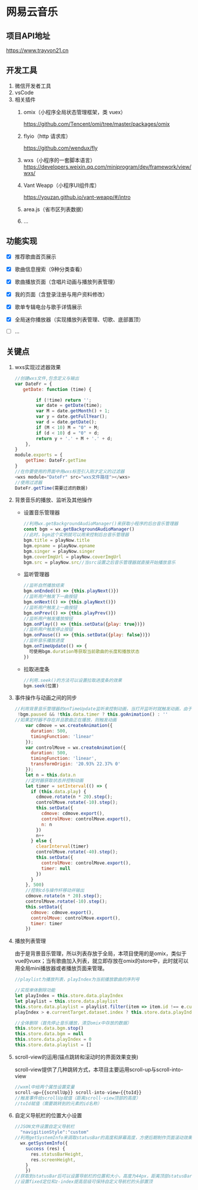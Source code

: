 # 网易云音乐

## 项目API地址

   <https://www.trayvon21.cn>

## 开发工具

1. 微信开发者工具
2. vsCode
3. 相关插件
   1. omix（小程序全局状态管理框架，类 vuex）

      <https://github.com/Tencent/omi/tree/master/packages/omix>

   2. flyio（http 请求库）

      <https://github.com/wendux/fly>

   3. wxs（小程序的一套脚本语言）
      <https://developers.weixin.qq.com/miniprogram/dev/framework/view/wxs/>

   4. Vant Weapp（小程序UI组件库）

      <https://youzan.github.io/vant-weapp/#/intro>

   5. area.js（省市区列表数据）
   
   6. ...

## 功能实现

- [x] 推荐歌曲首页展示
- [x] 歌曲信息搜索（9种分类查看）
- [x] 歌曲播放页面（含唱片动画与播放列表管理）
- [x] 我的页面（含登录注册与用户资料修改）
- [x] 歌单专辑电台与歌手详情展示
- [x] 全局迷你播放器（实现播放列表管理、切歌、底部置顶）
- [ ] ...



## 关键点

1. wxs实现过滤器效果

   ```js
   //创建wxs文件,包含定义与输出
   var DateFr = {
      getDate: function (time) {
   
           if (!time) return '';
           var date = getDate(time);
           var M = date.getMonth() + 1;
           var y = date.getFullYear();
           var d = date.getDate();
           if (M < 10) M = "0" + M;
           if (d < 10) d = "0" + d;
           return y + '.' + M + '.' + d;
       },
   }
   module.exports = {
       getTime: DateFr.getTime
   }
   //在你要使用的界面中用wxs标签引入刚才定义的过滤器
   <wxs module="DateFr" src="wxs文件路径"></wxs>
   //使用过滤器
   DateFr.getTime(需要过滤的数据)
   ```

   

2. 背景音乐的播放、监听及其他操作

   - 设置音乐管理器

     ```js
     //利用wx.getBackgroundAudioManager()来获取小程序的后台音乐管理器
     const bgm = wx.getBackgroundAudioManager()
     //此时，bgm这个实例就可以用来控制后台音乐管理器
     bgm.title = playNow.title
     bgm.epname = playNow.epname
     bgm.singer = playNow.singer
     bgm.coverImgUrl = playNow.coverImgUrl
     bgm.src = playNow.src//当src设置之后音乐管理器就直接开始播放音乐
     ```

   - 监听管理器

     ```js
     //监听自然播放结束
     bgm.onEnded(() => {this.playNext()})
     //监听用户触发下一曲按钮
     bgm.onNext(() => {this.playNext()})
     //监听用户触发上一曲按钮
     bgm.onPrev(() => {this.playPrev()})
     //监听用户触发播放按钮
     bgm.onPlay(() => {this.setData({play: true})})
     //监听用户触发停止按钮
     bgm.onPause(() => {this.setData({play: false})})
     //监听音乐播放进度
     bgm.onTimeUpdate(() => {
       可使用bgm.duration等获取当前歌曲的长度和播放状态
     })
     ```

   - 拉取进度条

     ```js
     //利用.seek()的方法可以设置拉取进度条的效果
     bgm.seek(位置)
     ```

   

3. 事件操作与动画之间的同步

   ```js
   //利用背景音乐管理器的onTimeUpdate监听来控制动画，当打开监听时就触发动画，由于动画是循环动画，设置了定时器，所以可以在监听中使用
    !bgm.paused && !this.data.timer ? this.goAnimation() : ''
   //如果定时器不存在并且歌曲正在播放，则触发动画
       var cdmove = wx.createAnimation({
         duration: 500,
         timingFunction: 'linear'
       });
       var controlMove = wx.createAnimation({
         duration: 500,
         timingFunction: 'linear',
         transformOrigin: '20.93% 22.37% 0'
       });
       let n = this.data.n
       //定时器获取状态并控制动画
       let timer = setInterval(() => {
         if (this.data.play) {
           cdmove.rotate(n * 20).step();
           controlMove.rotate(-10).step();
           this.setData({
             cdmove: cdmove.export(),
             controlMove: controlMove.export(),
             n: n
           })
           n++
         } else {
           clearInterval(timer)
           controlMove.rotate(-40).step();
           this.setData({
             controlMove: controlMove.export(),
             timer: null
           })
         }
       }, 500)
       //控制cd与操作杆移动并输出
       cdmove.rotate(n * 20).step();
       controlMove.rotate(-10).step();
       this.setData({
         cdmove: cdmove.export(),
         controlMove: controlMove.export(),
         timer: timer
       })
   ```

   

4. 播放列表管理

   由于是背景音乐管理，所以列表存放于全局，本项目使用的是omix，类似于vue的vuex；当有歌曲加入列表，就立即存放在omix的store中，此时就可以用全局mini播放器或者播放页面来管理。

   ```js
   //playlist为播放列表，playIndex为当前播放歌曲的序列号
   
   //实现单体删除功能
   let playIndex = this.store.data.playIndex
   let playlist = this.store.data.playlist
   this.store.data.playlist = playlist.filter(item => item.id !== e.currentTarget.dataset.id)
   playIndex > e.currentTarget.dataset.index ? this.store.data.playIndex = playIndex - 1 : ''
   
   //全体删除（首先停止音乐播放，清空omix中存放的数据）
   this.store.data.bgm.stop()
   this.store.data.bgm = null
   this.store.data.playIndex = 0
   this.store.data.playlist = []
   ```

5. scroll-view的运用(锚点跳转和滚动时的界面效果变换)

   scroll-view提供了几种跳转方式，本项目主要运用scroll-up与scroll-into-view

   ```js
   //wxml中给两个属性设置变量
   scroll-up={{scrollUp}} scroll-into-view={{toId}}
   //触发事件给scrollUp赋值（距离scroll-view顶部的高度）
   //toId赋值（需要跳转到的元素的id名称）
   ```

6. 自定义导航栏的位置大小设置

   ```js
   //JSON文件设置自定义导航栏
     "navigitionStyle":"custom"
   //利用getSystemInfo来调取statusBar的高度和屏幕高度，方便后期制作页面滚动效果
     wx.getSystemInfo({
       success (res) {
         res.statusBarHeight,
         res.screenHeight,
       }
       })
   //获取到statusBar后可以设置导航栏的位置和大小，高度为44px，距离顶部statusBarHeight
   //设置fixed定位和z-index提高层级可保持自定义导航栏的头部置顶
   ```
   



